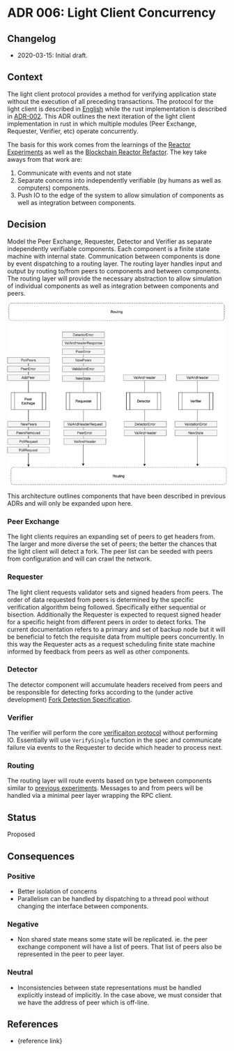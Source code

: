 # ADR 006: Light Client Concurrency

## Changelog
- 2020-03-15: Initial draft.

## Context

The light client protocol provides a method for verifying application
state without the execution of all preceding transactions. The
protocol for the light client is described in
[English](https://github.com/tendermint/spec/tree/bucky/light-reorg/spec/consensus/light)
while the rust implementation is described in
[ADR-002](adr-002-light-client-adr-index.md). This ADR outlines the
next iteration of the light client implementation in rust in which
multiple modules (Peer Exchange, Requester, Verifier, etc) operate
concurrently.

The basis for this work comes from the learnings of the [Reactor
Experiments](https://github.com/informalsystems/reactor-experiments) as
well as the [Blockchain Reactor
Refactor](https://github.com/tendermint/tendermint/blob/master/docs/architecture/adr-043-blockchain-riri-org.md). The key take aways from that work are:

1. Communicate with events and not state
2. Separate concerns into independently verifiable (by humans as well as
   computers) components.
3. Push IO to the edge of the system to allow simulation of components
   as well as integration between components.

## Decision

Model the Peer Exchange, Requester, Detector and Verifier as separate
independently verifiable components. Each component is a finite state
machine with internal state. Communication between components is done by
event dispatching to a routing layer. The routing layer handles input
and output by routing to/from peers to components and between
components. The routing layer will provide the necessary abstraction to
allow simulation of individual components as well as integration between
components and peers.

![Concurrency Diagram](assets/light-client-concurrency.png)

This architecture outlines components that have been 
described in previous ADRs and will only be expanded upon here.

### Peer Exchange
The light clients requires an expanding set of peers to get headers
from. The larger and more diverse the set of peers; the better the
chances that the light client will detect a fork. The peer list can be
seeded with peers from configuration and will can crawl the network.

### Requester
The light client requests validator sets and signed headers from peers.
The order of data requested from peers is determined by the specific verification
algorithm being followed. Specifically either sequential or bisection.
Additionally the Requester is expected to request signed header for a
specific height from different peers in order to detect forks. The
current documentation refers to a primary and set of backup node
but it will be beneficial to fetch the requisite data from multiple peers
concurrently. In this way the Requester acts as a request scheduling
finite state machine informed by feedback from peers as well as other
components.

### Detector

The detector component will accumulate headers received from peers and
be responsible for detecting forks according to the (under active
development) [Fork Detection
Specification](https://github.com/tendermint/spec/blob/6b9e2ac9978bb647bc5f545345b189897d21b4c5/spec/consensus/light-client/detection.md). 

### Verifier

The verifier will perform the core [verificaiton
protocol](https://github.com/tendermint/spec/blob/master/spec/consensus/light-client/verification.md)
without performing IO. Essentially will use `VerifySingle` function in
the spec and communicate failure via events to the Requester to decide
which header to process next.

### Routing

The routing layer will route events based on type between components
similar to [previous
experiments](https://github.com/informalsystems/reactor-experiments/blob/1313bae50a2d642c9d401ea51a8cd53162f5290b/singlethreaded/nonblocking/src/seed_node.rs#L113). Messages to and from peers will be handled via a minimal peer layer wrapping the RPC client.

## Status

Proposed

## Consequences

### Positive
- Better isolation of concerns
- Parallelism can be handled by dispatching to a thread pool without changing the interface between components.

### Negative
- Non shared state means some state will be replicated. ie. the peer
  exchange component will have a list of peers. That list of peers also
  be represented in the peer to peer layer.

### Neutral
- Inconsistencies between state representations must be handled
  explicitly instead of implicitly. In the case above, we must consider
  that we have the address of peer which is off-line.

## References

* {reference link}
